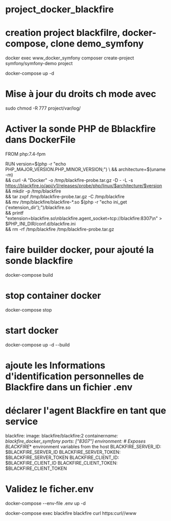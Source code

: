# project_docker_blackfire

# creation project blackfilre, docker-compose, clone demo_symfony

docker exec www_docker_symfony composer create-project symfony/symfony-demo project

docker-compose up -d

# Mise à jour du droits ch mode avec

sudo chmod -R 777 project/var/log/

# Activer la sonde PHP de Bblackfire dans DockerFile

FROM php:7.4-fpm

RUN version=$(php -r "echo PHP_MAJOR_VERSION.PHP_MINOR_VERSION;") \
    && architecture=$(uname -m) \
 && curl -A "Docker" -o /tmp/blackfire-probe.tar.gz -D - -L -s https://blackfire.io/api/v1/releases/probe/php/linux/$architecture/$version \
 && mkdir -p /tmp/blackfire \
 && tar zxpf /tmp/blackfire-probe.tar.gz -C /tmp/blackfire \
 && mv /tmp/blackfire/blackfire-\*.so $(php -r "echo ini_get ('extension_dir');")/blackfire.so \
 && printf "extension=blackfire.so\nblackfire.agent_socket=tcp://blackfire:8307\n" > $PHP_INI_DIR/conf.d/blackfire.ini \
 && rm -rf /tmp/blackfire /tmp/blackfire-probe.tar.gz

# faire builder docker, pour ajouté la sonde blackfire

docker-compose build

# stop container docker

docker-compose stop

# start docker

docker-compose up -d --build

# ajoute les Informations d'identification personnelles de Blackfire dans un fichier .env

# déclarer l'agent Blackfire en tant que service

blackfire:
image: blackfire/blackfire:2
container*name: blackfire_docker_symfony
ports: ["8307"]
environment: # Exposes BLACKFIRE*\* environment variables from the host
BLACKFIRE_SERVER_ID: $BLACKFIRE_SERVER_ID
BLACKFIRE_SERVER_TOKEN: $BLACKFIRE_SERVER_TOKEN
BLACKFIRE_CLIENT_ID: $BLACKFIRE_CLIENT_ID
BLACKFIRE_CLIENT_TOKEN: $BLACKFIRE_CLIENT_TOKEN

# Validez le ficher.env

docker-compose --env-file .env up -d

docker-compose exec blackfire blackfire curl https:curl//www

